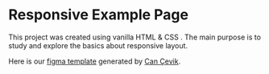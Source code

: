 # Responsive Example Page

This project was created using vanilla HTML & CSS . The main purpose is to study and explore the basics about responsive layout.

Here is our [figma template](https://www.figma.com/file/6JryHAKt1cDyvdbKoPQM3k/Responsive-Web-Page-%F0%9F%8E%89-%28Community%29?node-id=0:1) generated by [Can Çevik](https://www.figma.com/@cancevik).
